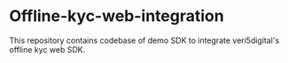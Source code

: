 # Offline-kyc-web-integration
This repository contains codebase of demo SDK to integrate veri5digital's  offline kyc web SDK.
